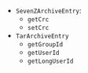 * `SevenZArchiveEntry`:
  * `getCrc`
  * `setCrc`
* `TarArchiveEntry`
  * `getGroupId`
  * `getUserId`
  * `getLongUserId`